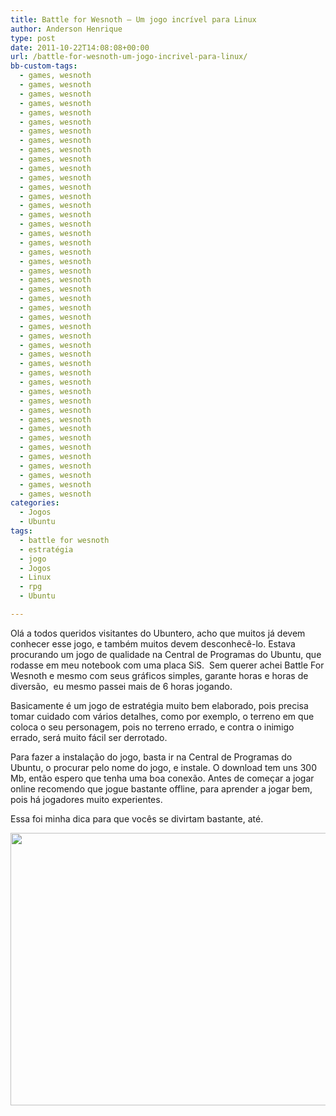 ```yaml
---
title: Battle for Wesnoth – Um jogo incrível para Linux
author: Anderson Henrique
type: post
date: 2011-10-22T14:08:08+00:00
url: /battle-for-wesnoth-um-jogo-incrivel-para-linux/
bb-custom-tags:
  - games, wesnoth
  - games, wesnoth
  - games, wesnoth
  - games, wesnoth
  - games, wesnoth
  - games, wesnoth
  - games, wesnoth
  - games, wesnoth
  - games, wesnoth
  - games, wesnoth
  - games, wesnoth
  - games, wesnoth
  - games, wesnoth
  - games, wesnoth
  - games, wesnoth
  - games, wesnoth
  - games, wesnoth
  - games, wesnoth
  - games, wesnoth
  - games, wesnoth
  - games, wesnoth
  - games, wesnoth
  - games, wesnoth
  - games, wesnoth
  - games, wesnoth
  - games, wesnoth
  - games, wesnoth
  - games, wesnoth
  - games, wesnoth
  - games, wesnoth
  - games, wesnoth
  - games, wesnoth
  - games, wesnoth
  - games, wesnoth
  - games, wesnoth
  - games, wesnoth
  - games, wesnoth
  - games, wesnoth
  - games, wesnoth
  - games, wesnoth
  - games, wesnoth
  - games, wesnoth
  - games, wesnoth
  - games, wesnoth
  - games, wesnoth
  - games, wesnoth
categories:
  - Jogos
  - Ubuntu
tags:
  - battle for wesnoth
  - estratégia
  - jogo
  - Jogos
  - Linux
  - rpg
  - Ubuntu

---
```

Olá a todos queridos visitantes do Ubuntero, acho que muitos já devem conhecer esse jogo, e também muitos devem desconhecê-lo. Estava procurando um jogo de qualidade na Central de Programas do Ubuntu, que rodasse em meu notebook com uma placa SiS.  Sem querer achei Battle For Wesnoth e mesmo com seus gráficos simples, garante horas e horas de diversão,  eu mesmo passei mais de 6 horas jogando.

Basicamente é um jogo de estratégia muito bem elaborado, pois precisa tomar cuidado com vários detalhes, como por exemplo, o terreno em que coloca o seu personagem, pois no terreno errado, e contra o inimigo errado, será muito fácil ser derrotado.

Para fazer a instalação do jogo, basta ir na Central de Programas do Ubuntu, o procurar pelo nome do jogo, e instale. O download tem uns 300 Mb, então espero que tenha uma boa conexão. Antes de começar a jogar online recomendo que jogue bastante offline, para aprender a jogar bem, pois há jogadores muito experientes.

Essa foi minha dica para que vocês se divirtam bastante, até.

<p style="text-align: center;">
  <a href="http://www.ubuntero.com.br/wp-content/uploads/2011/10/Wesnoth.png"><img class="aligncenter size-full wp-image-2757" src="http://www.ubuntero.com.br/wp-content/uploads/2011/10/Wesnoth.png" alt="" width="581" height="436" /></a>
</p>
